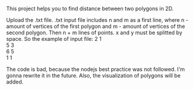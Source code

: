 This project helps you to find distance between two polygons in 2D.

Upload the .txt file. 
.txt input file includes n and m as a first line, where n - amount of vertices of the first polygon and m - amount of vertices of the second polygon. 
Then n + m lines of points. x and y must be splitted by space. So the example of input file:
2 1<br/>
5 3<br/>
6 5<br/>
1 1<br/>


The code is bad, because the nodejs best practice was not followed. I'm gonna rewrite it in the future.
Also, the visualization of polygons will be added.
